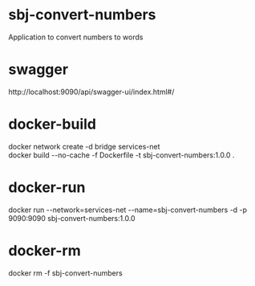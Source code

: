 # sbj-convert-numbers
Application to convert numbers to words

# swagger
http://localhost:9090/api/swagger-ui/index.html#/

# docker-build
docker network create -d bridge services-net<br/>
docker build --no-cache -f Dockerfile -t sbj-convert-numbers:1.0.0 .

# docker-run
docker run --network=services-net --name=sbj-convert-numbers -d -p 9090:9090 sbj-convert-numbers:1.0.0

# docker-rm
docker rm -f sbj-convert-numbers